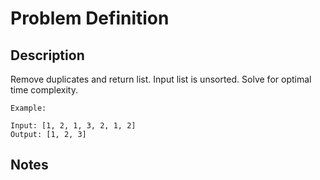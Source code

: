 # Problem Definition

## Description

Remove duplicates and return list. Input list is unsorted. Solve for optimal time complexity.

```text
Example:

Input: [1, 2, 1, 3, 2, 1, 2]
Output: [1, 2, 3]
```

## Notes